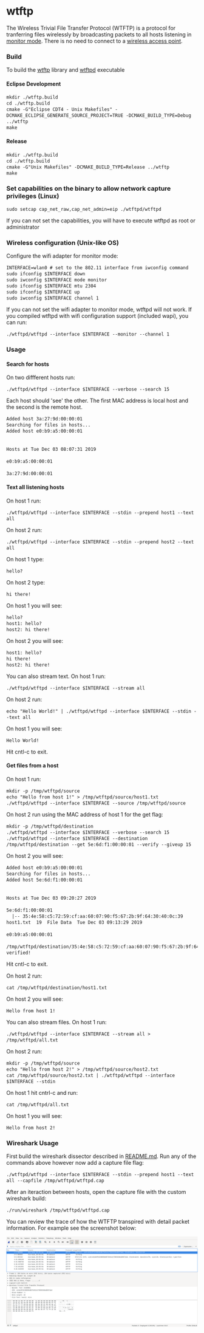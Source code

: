 # wtftp
The Wireless Trivial File Transfer Protocol (WTFTP) is a protocol for tranferring files wirelessly by broadcasting packets to all hosts listening in [monitor mode](https://en.wikipedia.org/wiki/Monitor_mode). There is no need to connect to a [wireless access point](https://en.wikipedia.org/wiki/Wireless_access_point).

### Build 
To build the [wtftp](./lib/wtftp.c) library and [wtftpd](./wtftpd/wtftpd.c) executable
#### Eclipse Development
```shell
mkdir ./wtftp.build
cd ./wtftp.build
cmake -G"Eclipse CDT4 - Unix Makefiles" -DCMAKE_ECLIPSE_GENERATE_SOURCE_PROJECT=TRUE -DCMAKE_BUILD_TYPE=Debug ../wtftp
make
```
#### Release
```shell
mkdir ./wtftp.build
cd ./wtftp.build
cmake -G"Unix Makefiles" -DCMAKE_BUILD_TYPE=Release ../wtftp
make
```

### Set capabilities on the binary to allow network capture privileges (Linux)
```shell
sudo setcap cap_net_raw,cap_net_admin=eip ./wtftpd/wtftpd
```
If you can not set the capabilities, you will have to execute wtftpd as root or administrator

### Wireless configuration (Unix-like OS)
Configure the wifi adapter for monitor mode:
```shell
INTERFACE=wlan0 # set to the 802.11 interface from iwconfig command
sudo ifconfig $INTERFACE down
sudo iwconfig $INTERFACE mode monitor
sudo ifconfig $INTERFACE mtu 2304
sudo ifconfig $INTERFACE up
sudo iwconfig $INTERFACE channel 1
```
If you can not set the wifi adapter to monitor mode, wtftpd will not work. If you compiled wtftpd with wifi configuration support (included wapi), you can run:
```shell
./wtftpd/wtftpd --interface $INTERFACE --monitor --channel 1
```

### Usage
#### Search for hosts
On two diffferent hosts run:
```shell
./wtftpd/wtftpd --interface $INTERFACE --verbose --search 15
```
Each host should 'see' the other. The first MAC address is local host and the second is the remote host.
```
Added host 3a:27:9d:00:00:01
Searching for files in hosts...
Added host e0:b9:a5:00:00:01


Hosts at Tue Dec 03 08:07:31 2019 

e0:b9:a5:00:00:01

3a:27:9d:00:00:01
```

#### Text all listening hosts
On host 1 run:
```shell
./wtftpd/wtftpd --interface $INTERFACE --stdin --prepend host1 --text all
```
On host 2 run:
```shell
./wtftpd/wtftpd --interface $INTERFACE --stdin --prepend host2 --text all
```
On host 1 type:
```shell
hello?
```
On host 2 type:
```shell
hi there!
```
On host 1 you will see:
```shell
hello?
host1: hello?
host2: hi there!
```
On host 2 you will see:
```shell
host1: hello?
hi there!
host2: hi there!
```
You can also stream text. On host 1 run:
```shell
./wtftpd/wtftpd --interface $INTERFACE --stream all
```
On host 2 run:
```shell
echo "Hello World!" | ./wtftpd/wtftpd --interface $INTERFACE --stdin --text all
```
On host 1 you will see:
```shell
Hello World!
```
Hit cntl-c to exit.

#### Get files from a host
On host 1 run:
```shell
mkdir -p /tmp/wtftpd/source 
echo "Hello from host 1!" > /tmp/wtftpd/source/host1.txt
./wtftpd/wtftpd --interface $INTERFACE --source /tmp/wtftpd/source  
```
On host 2 run using the MAC address of host 1 for the get flag:
```shell
mkdir -p /tmp/wtftpd/destination 
./wtftpd/wtftpd --interface $INTERFACE --verbose --search 15
./wtftpd/wtftpd --interface $INTERFACE --destination /tmp/wtftpd/destination --get 5e:6d:f1:00:00:01 --verify --giveup 15 
```
On host 2 you will see:
```shell
Added host e0:b9:a5:00:00:01
Searching for files in hosts...
Added host 5e:6d:f1:00:00:01


Hosts at Tue Dec 03 09:20:27 2019 

5e:6d:f1:00:00:01
  |-- 35:4e:58:c5:72:59:cf:aa:60:07:90:f5:67:2b:9f:64:30:40:0c:39  host1.txt  19  File Data  Tue Dec 03 09:13:29 2019

e0:b9:a5:00:00:01

/tmp/wtftpd/destination/35:4e:58:c5:72:59:cf:aa:60:07:90:f5:67:2b:9f:64:30:40:0c:39 verified!
```
Hit cntl-c to exit.

On host 2 run:
```shell
cat /tmp/wtftpd/destination/host1.txt
```
On host 2 you will see:
```shell
Hello from host 1!
```
You can also stream files. On host 1 run:
```shell
./wtftpd/wtftpd --interface $INTERFACE --stream all > /tmp/wtftpd/all.txt
```
On host 2 run:
```shell
mkdir -p /tmp/wtftpd/source 
echo "Hello from host 2!" > /tmp/wtftpd/source/host2.txt
cat /tmp/wtftpd/source/host2.txt | ./wtftpd/wtftpd --interface $INTERFACE --stdin
```
On host 1 hit cntrl-c and run:
```shell
cat /tmp/wtftpd/all.txt
```
On host 1 you will see:
```shell
Hello from host 2!
```
### Wireshark Usage
First build the wireshark dissector described in [README.md](./plugins/README.md). Run any of the commands above however now add a capture file flag:
```shell
./wtftpd/wtftpd --interface $INTERFACE --stdin --prepend host1 --text all --capfile /tmp/wtftpd/wtftpd.cap
```
After an iteraction between hosts, open the capture file with the custom wireshark build:
```shell
./run/wireshark /tmp/wtftpd/wtftpd.cap 
```
You can review the trace of how the WTFTP transpired with detail packet information. For example see the screenshot below:

![wireshark](./images/wireshark.png)